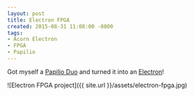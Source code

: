 ```yaml
---
layout: post
title: Electron FPGA
created: 2015-08-31 11:08:00 -0800
tags:
- Acorn Electron
- FPGA
- Papilio
---
```

Got myself a [Papilio Duo][1] and turned it into an [Electron][2]!

![Electron FPGA project]({{ site.url }}/assets/electron-fpga.jpg)

[1]: http://papilio.cc/
[2]: https://github.com/hoglet67/ElectronFpga
